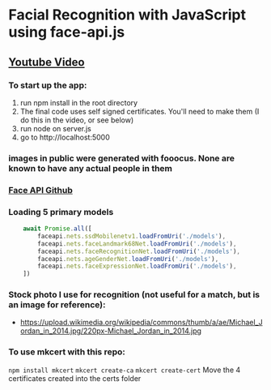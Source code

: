 # Facial Recognition with JavaScript using face-api.js
## [Youtube Video](https://youtu.be/NG5Vi8zrqMM)

### To start up the app:
1. run npm install in the root directory
2. The final code uses self signed certificates. You'll need to make them (I do this in the video, or see below)
3. run node on server.js
4. go to http://localhost:5000
### images in public were generated with fooocus. None are known to have any actual people in them

### [Face API Github](https://github.com/justadudewhohacks/face-api.js)

### Loading 5 primary models
``` javascript
    await Promise.all([
        faceapi.nets.ssdMobilenetv1.loadFromUri('./models'),
        faceapi.nets.faceLandmark68Net.loadFromUri('./models'),
        faceapi.nets.faceRecognitionNet.loadFromUri('./models'),
        faceapi.nets.ageGenderNet.loadFromUri('./models'),
        faceapi.nets.faceExpressionNet.loadFromUri('./models'),
    ])
```

### Stock photo I use for recognition (not useful for a match, but is an image for reference):

- https://upload.wikimedia.org/wikipedia/commons/thumb/a/ae/Michael_Jordan_in_2014.jpg/220px-Michael_Jordan_in_2014.jpg

### To use mkcert with this repo:
```npm install mkcert```
```mkcert create-ca```
```mkcert create-cert```
Move the 4 certificates created into the certs folder

